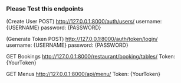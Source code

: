 ### Please Test this endpoints 

(Create User POST)
http://127.0.0.1:8000/auth/users/
username: {USERNAME}
password: {PASSWORD}

(Generate Token POST)
http://127.0.0.1:8000/auth/token/login/  
username: {USERNAME}
password: {PASSWORD}


GET Bookings
http://127.0.0.1:8000/restaurant/booking/tables/
Token: {YourToken}

GET Menus
http://127.0.0.1:8000/api/menu/
Token: {YourToken}
